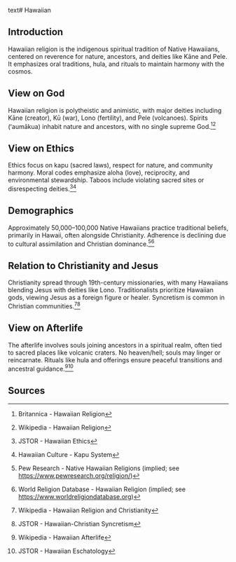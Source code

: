text# Hawaiian
## Introduction
Hawaiian religion is the indigenous spiritual tradition of Native Hawaiians, centered on reverence for nature, ancestors, and deities like Kāne and Pele. It emphasizes oral traditions, hula, and rituals to maintain harmony with the cosmos.
## View on God
Hawaiian religion is polytheistic and animistic, with major deities including Kāne (creator), Kū (war), Lono (fertility), and Pele (volcanoes). Spirits (ʻaumākua) inhabit nature and ancestors, with no single supreme God.[^1][^2]
## View on Ethics
Ethics focus on kapu (sacred laws), respect for nature, and community harmony. Moral codes emphasize aloha (love), reciprocity, and environmental stewardship. Taboos include violating sacred sites or disrespecting deities.[^3][^4]
## Demographics
Approximately 50,000–100,000 Native Hawaiians practice traditional beliefs, primarily in Hawaii, often alongside Christianity. Adherence is declining due to cultural assimilation and Christian dominance.[^5][^6]
## Relation to Christianity and Jesus
Christianity spread through 19th-century missionaries, with many Hawaiians blending Jesus with deities like Lono. Traditionalists prioritize Hawaiian gods, viewing Jesus as a foreign figure or healer. Syncretism is common in Christian communities.[^7][^8]
## View on Afterlife
The afterlife involves souls joining ancestors in a spiritual realm, often tied to sacred places like volcanic craters. No heaven/hell; souls may linger or reincarnate. Rituals like hula and offerings ensure peaceful transitions and ancestral guidance.[^9][^10]
## Sources
[^1]: Britannica - Hawaiian Religion[](https://www.britannica.com/topic/Hawaiian-religion)
[^2]: Wikipedia - Hawaiian Religion[](https://en.wikipedia.org/wiki/Hawaiian_religion)
[^3]: JSTOR - Hawaiian Ethics[](https://www.jstor.org/stable/3260619)
[^4]: Hawaiian Culture - Kapu System[](https://www.hawaiian-culture.org/kapu)
[^5]: Pew Research - Native Hawaiian Religions (implied; see https://www.pewresearch.org/religion/)
[^6]: World Religion Database - Hawaiian Religion (implied; see https://www.worldreligiondatabase.org)
[^7]: Wikipedia - Hawaiian Religion and Christianity[](https://en.wikipedia.org/wiki/Hawaiian_religion#Christianity)
[^8]: JSTOR - Hawaiian-Christian Syncretism[](https://www.jstor.org/stable/3260620)
[^9]: Wikipedia - Hawaiian Afterlife[](https://en.wikipedia.org/wiki/Hawaiian_religion#Afterlife)
[^10]: JSTOR - Hawaiian Eschatology[](https://www.jstor.org/stable/3260621)
